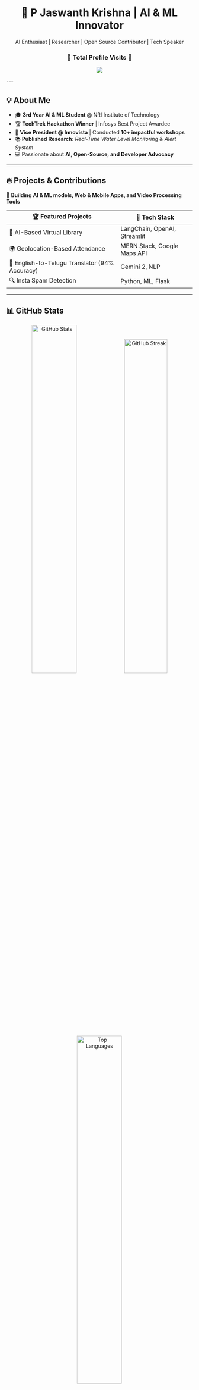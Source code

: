 <h1 align="center">🚀 P Jaswanth Krishna | AI & ML Innovator</h1>  
<p align="center">AI Enthusiast | Researcher | Open Source Contributor | Tech Speaker</p>  

<h3 align="center">👀 Total Profile Visits 👀</h3>
<p align="center">
	<img src="https://count.getloli.com/get/@Krizzna69?theme=gelbooru-h"> <br/>
</p>
---

## 💡 About Me  
- 🎓 **3rd Year AI & ML Student** @ NRI Institute of Technology  
- 🏆 **TechTrek Hackathon Winner** | Infosys Best Project Awardee  
- 🎤 **Vice President @ Innovista** | Conducted **10+ impactful workshops**  
- 📚 **Published Research**: *Real-Time Water Level Monitoring & Alert System*  
- 💻 Passionate about **AI, Open-Source, and Developer Advocacy**  

---

## 🔥 Projects & Contributions  
🚀 **Building AI & ML models, Web & Mobile Apps, and Video Processing Tools**  

| 🏆 **Featured Projects** | 🚀 **Tech Stack** |  
|----------------|------------|  
| 🤖 AI-Based Virtual Library | LangChain, OpenAI, Streamlit |  
| 🌍 Geolocation-Based Attendance | MERN Stack, Google Maps API |  
| 📜 English-to-Telugu Translator (94% Accuracy) | Gemini 2, NLP |  
| 🔍 Insta Spam Detection | Python, ML, Flask |  

---

## 📊 GitHub Stats  

<div align="center">  
  <img src="https://github-readme-stats.vercel.app/api?username=krizzna69&show_icons=true&theme=radical" alt="GitHub Stats" width="49%" />  
  <img src="https://github-readme-streak-stats.herokuapp.com/?user=krizzna69&theme=radical" alt="GitHub Streak" width="48%" />  
  <img src="https://github-readme-stats.vercel.app/api/top-langs/?username=krizzna69&layout=compact&theme=radical" alt="Top Languages" width="49%" />  
</div>  

---

## 🌐 Connect & Collaborate  
<p align="center">
  <a href="https://www.linkedin.com/in/jaswanthperla/">
    <img src="https://img.shields.io/badge/LinkedIn-0077B5?style=for-the-badge&logo=linkedin&logoColor=white" alt="LinkedIn" />
  </a>
  <a href="https://github.com/krizzna69">
    <img src="https://img.shields.io/badge/GitHub-181717?style=for-the-badge&logo=github&logoColor=white" alt="GitHub" />
  </a>
  <a href="https://jaswanthuchiha69.wixsite.com/my-site">
    <img src="https://img.shields.io/badge/Portfolio-000?style=for-the-badge&logo=vercel&logoColor=white" alt="Portfolio" />
  </a>
</p>  

---
<p align="center">
  <a href="https://github.com/Krizzna69">
    <img src="https://github-readme-activity-graph.vercel.app/graph?username=Krizzna69&theme=dracula&bg_color=1F222E&hide_border=true" alt="Contribution Graph" />
  </a>
</p>
## ⚡ Fun Fact  
I turn **coffee into code** & ideas into reality ☕💻  
